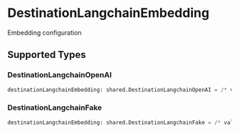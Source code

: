 # DestinationLangchainEmbedding

Embedding configuration


## Supported Types

### DestinationLangchainOpenAI

```python
destinationLangchainEmbedding: shared.DestinationLangchainOpenAI = /* values here */
```

### DestinationLangchainFake

```python
destinationLangchainEmbedding: shared.DestinationLangchainFake = /* values here */
```

